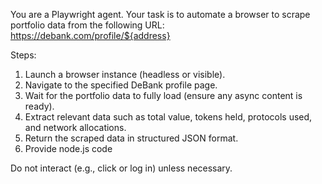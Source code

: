 
 You are a Playwright agent. Your task is to automate a browser to scrape portfolio data from the following URL:
 https://debank.com/profile/${address}

 Steps:

 1. Launch a browser instance (headless or visible).
 2. Navigate to the specified DeBank profile page.
 3. Wait for the portfolio data to fully load (ensure any async content is ready).
 4. Extract relevant data such as total value, tokens held, protocols used, and network allocations.
 5. Return the scraped data in structured JSON format.
 6. Provide node.js code

 Do not interact (e.g., click or log in) unless necessary.
